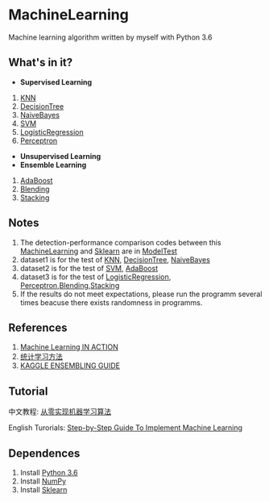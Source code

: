 # MachineLearning
Machine learning algorithm written by myself with Python 3.6
## What's in it?
+ **Supervised Learning**
1. [KNN](https://github.com/DandelionLau/MachineLearning/blob/master/Supervised%20Learning/KNN.py)
2. [DecisionTree](https://github.com/DandelionLau/MachineLearning/blob/master/Supervised%20Learning/DecisionTree.py)
3. [NaiveBayes](https://github.com/DandelionLau/MachineLearning/blob/master/Supervised%20Learning/NaiveBayes.py)
4. [SVM](https://github.com/DandelionLau/MachineLearning/blob/master/Supervised%20Learning/SVM.py)
5. [LogisticRegression](https://github.com/DandelionLau/MachineLearning/blob/master/Supervised%20Learning/LogisticRegression.py)
6. [Perceptron](https://github.com/DandelionLau/MachineLearning/blob/master/Supervised%20Learning/Perceptron.py)


+ **Unsupervised Learning**
+ **Ensemble Learning**
1. [AdaBoost](https://github.com/DandelionLau/MachineLearning/tree/master/Ensemble%20Learning)
2. [Blending](https://github.com/DandelionLau/MachineLearning/blob/master/Ensemble%20Learning/Blending.py)
3. [Stacking](https://github.com/DandelionLau/MachineLearning/blob/master/Ensemble%20Learning/Stacking.py)

## Notes
1. The detection-performance comparison codes  between this [MachineLearning](https://github.com/DandelionLau/MachineLearning) and [Sklearn](https://scikit-learn.org/stable/) are in [ModelTest](https://github.com/DandelionLau/MachineLearning/tree/master/ModelTest) 
2. dataset1 is for the test of [KNN](https://github.com/DandelionLau/MachineLearning/blob/master/KNN.py), [DecisionTree](https://github.com/DandelionLau/MachineLearning/blob/master/DecisionTree.py), [NaiveBayes](https://github.com/DandelionLau/MachineLearning/blob/master/NaiveBayes.py)
3. dataset2 is for the test of [SVM](https://github.com/DandelionLau/MachineLearning/blob/master/SVM.py), [AdaBoost](https://github.com/DandelionLau/MachineLearning/tree/master/Ensemble%20Learning)
4. dataset3 is for the test of  [LogisticRegression](https://github.com/DandelionLau/MachineLearning/blob/master/LogisticRegression.py),
[Perceptron](https://github.com/DandelionLau/MachineLearning/blob/master/Supervised%20Learning/Perceptron.py),[Blending](https://github.com/DandelionLau/MachineLearning/blob/master/Ensemble%20Learning/Blending.py),[Stacking](https://github.com/DandelionLau/MachineLearning/blob/master/Ensemble%20Learning/Stacking.py)
5. If the results do not meet expectations, please run the programm several times beacuse there exists randomness in programms.

## References
1. [Machine Learning IN ACTION](https://www.manning.com/books/machine-learning-in-action)
2. [统计学习方法](https://baike.baidu.com/item/%E7%BB%9F%E8%AE%A1%E5%AD%A6%E4%B9%A0%E6%96%B9%E6%B3%95/10430179)
3. [KAGGLE ENSEMBLING GUIDE](https://mlwave.com/kaggle-ensembling-guide/)

## Tutorial
中文教程: [从零实现机器学习算法](https://zhuanlan.zhihu.com/easymachinelearning)

English Turorials: [Step-by-Step Guide To Implement Machine Learning](https://www.codeproject.com/script/Articles/MemberArticles.aspx?amid=14354398)
## Dependences
1. Install [Python 3.6](https://www.python.org/)
2. Install [NumPy](http://www.numpy.org/)
2. Install [Sklearn](https://scikit-learn.org/)
